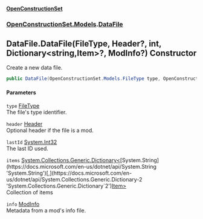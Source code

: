 #### [OpenConstructionSet](index 'index')
### [OpenConstructionSet.Models](index#OpenConstructionSet_Models 'OpenConstructionSet.Models').[DataFile](q_8MggXJ9Yoajs1dvqB03g 'OpenConstructionSet.Models.DataFile')
## DataFile.DataFile(FileType, Header?, int, Dictionary&lt;string,Item&gt;?, ModInfo?) Constructor
Create a new data file.  
```csharp
public DataFile(OpenConstructionSet.Models.FileType type, OpenConstructionSet.Models.Header? header, int lastId, System.Collections.Generic.Dictionary<string,OpenConstructionSet.Models.Item>? items=null, OpenConstructionSet.Models.ModInfo? info=null);
```
#### Parameters
<a name='OpenConstructionSet_Models_DataFile_DataFile(OpenConstructionSet_Models_FileType_OpenConstructionSet_Models_Header__int_System_Collections_Generic_Dictionary_string_OpenConstructionSet_Models_Item___OpenConstructionSet_Models_ModInfo_)_type'></a>
`type` [FileType](TujeFsxyMe5rTsbAWARcfA 'OpenConstructionSet.Models.FileType')  
The file's type identifier.
  
<a name='OpenConstructionSet_Models_DataFile_DataFile(OpenConstructionSet_Models_FileType_OpenConstructionSet_Models_Header__int_System_Collections_Generic_Dictionary_string_OpenConstructionSet_Models_Item___OpenConstructionSet_Models_ModInfo_)_header'></a>
`header` [Header](bjExWrZuBlRDCiIUljjMrA 'OpenConstructionSet.Models.Header')  
Optional header if the file is a mod.
  
<a name='OpenConstructionSet_Models_DataFile_DataFile(OpenConstructionSet_Models_FileType_OpenConstructionSet_Models_Header__int_System_Collections_Generic_Dictionary_string_OpenConstructionSet_Models_Item___OpenConstructionSet_Models_ModInfo_)_lastId'></a>
`lastId` [System.Int32](https://docs.microsoft.com/en-us/dotnet/api/System.Int32 'System.Int32')  
The last ID used.
  
<a name='OpenConstructionSet_Models_DataFile_DataFile(OpenConstructionSet_Models_FileType_OpenConstructionSet_Models_Header__int_System_Collections_Generic_Dictionary_string_OpenConstructionSet_Models_Item___OpenConstructionSet_Models_ModInfo_)_items'></a>
`items` [System.Collections.Generic.Dictionary&lt;](https://docs.microsoft.com/en-us/dotnet/api/System.Collections.Generic.Dictionary-2 'System.Collections.Generic.Dictionary`2')[System.String](https://docs.microsoft.com/en-us/dotnet/api/System.String 'System.String')[,](https://docs.microsoft.com/en-us/dotnet/api/System.Collections.Generic.Dictionary-2 'System.Collections.Generic.Dictionary`2')[Item](Z9pYmp3jhG_PhNCQ0nlOeg 'OpenConstructionSet.Models.Item')[&gt;](https://docs.microsoft.com/en-us/dotnet/api/System.Collections.Generic.Dictionary-2 'System.Collections.Generic.Dictionary`2')  
Collection of items
  
<a name='OpenConstructionSet_Models_DataFile_DataFile(OpenConstructionSet_Models_FileType_OpenConstructionSet_Models_Header__int_System_Collections_Generic_Dictionary_string_OpenConstructionSet_Models_Item___OpenConstructionSet_Models_ModInfo_)_info'></a>
`info` [ModInfo](h0vCAhsmAC6iWOaLYw25cg 'OpenConstructionSet.Models.ModInfo')  
Metadata from a mod's info file.
  
